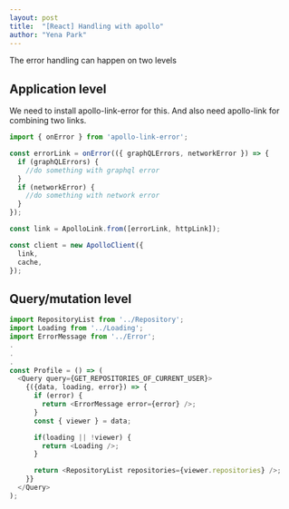 ```yaml
---
layout: post
title:  "[React] Handling with apollo"
author: "Yena Park"
---
```


The error handling can happen on two levels

## Application level
We need to install apollo-link-error for this. And also need apollo-link for combining two links.
```javascript
import { onError } from 'apollo-link-error';

const errorLink = onError(({ graphQLErrors, networkError }) => {
  if (graphQLErrors) {
    //do something with graphql error
  }
  if (networkError) {
    //do something with network error
  }
});

const link = ApolloLink.from([errorLink, httpLink]);

const client = new ApolloClient({
  link,
  cache,
});
```

## Query/mutation level
```javascript
import RepositoryList from '../Repository';
import Loading from '../Loading';
import ErrorMessage from '../Error';
.
.
.
const Profile = () => (
  <Query query={GET_REPOSITORIES_OF_CURRENT_USER}>
    {({data, loading, error}) => {
      if (error) {
        return <ErrorMessage error={error} />;
      }
      const { viewer } = data;

      if(loading || !viewer) {
        return <Loading />;
      }

      return <RepositoryList repositories={viewer.repositories} />;
    }}
  </Query>
);
```
